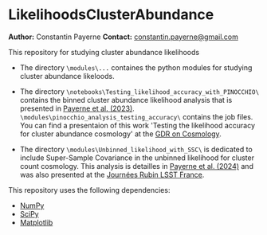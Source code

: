 # LikelihoodsClusterAbundance

**Author:** Constantin Payerne
**Contact:** constantin.payerne@gmail.com

This repository for studying cluster abundance likelihoods

- The directory `\modules\...` containes the python modules for studying cluster abundance likeloods.

- The directory `\notebooks\Testing_likelihood_accuracy_with_PINOCCHIO\` contains the binned cluster abundance likelihood analysis that is presented in [Payerne et al. (2023)](https://ui.adsabs.harvard.edu/abs/2023MNRAS.520.6223P/abstract). `\modules\pinocchio_analysis_testing_accuracy\` contains the job files. You can find a presentaion of this work 'Testing the likelihood accuracy for cluster abundance cosmology' at the [GDR on Cosmology](https://indico.ijclab.in2p3.fr/event/8881/contributions/28596/). 

- The directory `\modules\Unbinned_likelihood_with_SSC\` is dedicated to include Super-Sample Covariance in the unbinned likelihood for cluster count cosmology. This analysis is detailles in [Payerne et al. (2024)](https://ui.adsabs.harvard.edu/abs/2024arXiv240110024P/abstract) and was also presented at the [Journées Rubin LSST France](https://indico.in2p3.fr/event/30995/contributions/131829/).

This repository uses the following dependencies:
- [NumPy](https://www.numpy.org/)
- [SciPy](https://scipy.org/)
- [Matplotlib](https://matplotlib.org/) 